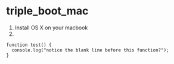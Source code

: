 triple_boot_mac
===============

1. Install OS X on your macbook
2. 

```
function test() {
  console.log("notice the blank line before this function?");
}
```
